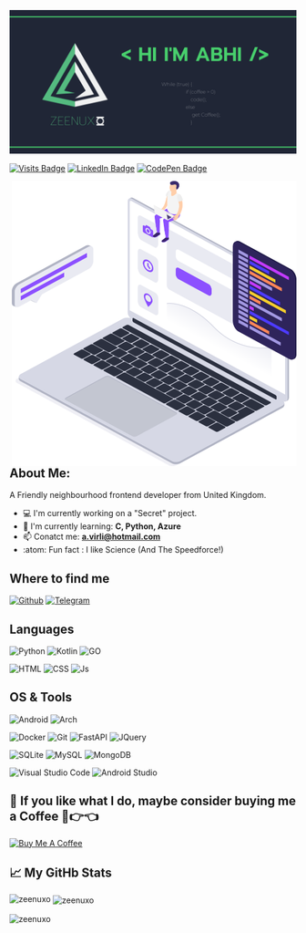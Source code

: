 ![Banner](https://github.com/Zeenuxo/zeenuxo/blob/main/banner.png)

[![Visits Badge](https://badges.pufler.dev/visits/braydoncoyer/braydoncoyer)](https:braydoncoyer.dev)
[![LinkedIn Badge](https://img.shields.io/badge/LinkedIn-Profile-informational?style=flat&logo=linkedin&logoColor=white&color=0D76A8)](https://www.linkedin.com/in/braydon-coyer/)
[![CodePen Badge](https://img.shields.io/badge/CodePen-Profile-informational?style=flat&logo=codepen&logoColor=white&color=black)](https://codepen.io/braydoncoyer)

<img align="right" alt="GIF" width="500" height="500"
 src="https://github.com/Zeenuxo/zeenuxo/blob/main/coder.png">
 


## About Me:
A Friendly neighbourhood frontend developer from United Kingdom.

- :computer: I'm currently working on a "Secret" project.
- :school: I'm currently learning: **C, Python, Azure**
- :mailbox: Conatct me: **a.virli@hotmail.com**
- :atom: Fun fact : I like Science (And The Speedforce!)


## Where to find me

[![Github](https://img.shields.io/badge/-Github-181717?style=for-the-badge&logo=Github&logoColor=white)](https://github.com/zeenuxo)
[![Telegram](https://img.shields.io/badge/Telegram-2CA5E0?style=for-the-badge&logo=telegram&logoColor=white)](https://t.me/zeenuxo)


## Languages

![Python](https://img.shields.io/badge/Python-3776AB?style=for-the-badge&logo=python&logoColor=white)
![Kotlin](https://img.shields.io/badge/kotlin-%230095D5.svg?style=for-the-badge&logo=kotlin&logoColor=orange)
![GO](https://img.shields.io/badge/go-%2300ADD8.svg?style=for-the-badge&logo=go&logoColor=white)

![HTML](https://img.shields.io/badge/HTML5-E34F26?style=for-the-badge&logo=html5&logoColor=white)
![CSS](https://img.shields.io/badge/CSS3-1572B6?style=for-the-badge&logo=css3&logoColor=white)
![Js](https://img.shields.io/badge/JavaScript-323330?style=for-the-badge&logo=javascript&logoColor=F7DF1E)



## OS & Tools
![Android](https://img.shields.io/badge/Android-3DDC84?style=for-the-badge&logo=android&logoColor=white)
![Arch](https://img.shields.io/badge/Arch_Linux-1793D1?style=for-the-badge&logo=arch-linux&logoColor=white)

![Docker](https://img.shields.io/badge/Docker-2CA5E0?style=for-the-badge&logo=docker&logoColor=white)
![Git](https://img.shields.io/badge/Git-F05032?style=for-the-badge&logo=git&logoColor=white)
![FastAPI](https://img.shields.io/badge/fastapi-109989?style=for-the-badge&logo=FASTAPI&logoColor=white)
![JQuery](https://img.shields.io/badge/jQuery-0769AD?style=for-the-badge&logo=jquery&logoColor=white)

![SQLite](https://img.shields.io/badge/SQLite-07405E?style=for-the-badge&logo=sqlite&logoColor=white)
![MySQL](https://img.shields.io/badge/MySQL-00000F?style=for-the-badge&logo=mysql&logoColor=white)
![MongoDB](https://img.shields.io/badge/MongoDB-4EA94B?style=for-the-badge&logo=mongodb&logoColor=white)

![Visual Studio Code](https://img.shields.io/badge/Visual%20Studio%20Code-0078d7.svg?style=for-the-badge&logo=visual-studio-code&logoColor=white)
![Android Studio](https://img.shields.io/badge/Android%20Studio-3DDC84.svg?style=for-the-badge&logo=android-studio&logoColor=white)


## 🚧 If you like what I do, maybe consider buying me a Coffee 🥺👉👈

<a href="https://www.buymeacoffee.com/abhisheknaiidu" target="_blank"><img src="https://cdn.buymeacoffee.com/buttons/v2/default-red.png" alt="Buy Me A Coffee" width="150" ></a>



## 📈 My GitHb Stats

<p><img align="left" src="https://github-readme-stats.vercel.app/api/top-langs?username=zeenuxo&show_icons=true&locale=en&layout=compact" alt="zeenuxo" /></p>

<p>&nbsp;<img align="center" src="https://github-readme-stats.vercel.app/api?username=zeenuxo&show_icons=true&locale=en" alt="zeenuxo" /></p>

<p><img align="center" src="https://github-readme-streak-stats.herokuapp.com/?user=zeenuxo&" alt="zeenuxo" /></p>
